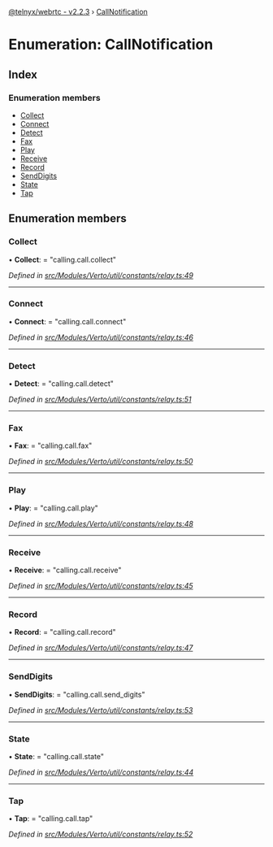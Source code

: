 [@telnyx/webrtc - v2.2.3](../README.md) › [CallNotification](callnotification.md)

# Enumeration: CallNotification

## Index

### Enumeration members

* [Collect](callnotification.md#collect)
* [Connect](callnotification.md#connect)
* [Detect](callnotification.md#detect)
* [Fax](callnotification.md#fax)
* [Play](callnotification.md#play)
* [Receive](callnotification.md#receive)
* [Record](callnotification.md#record)
* [SendDigits](callnotification.md#senddigits)
* [State](callnotification.md#state)
* [Tap](callnotification.md#tap)

## Enumeration members

###  Collect

• **Collect**: = "calling.call.collect"

*Defined in [src/Modules/Verto/util/constants/relay.ts:49](https://github.com/team-telnyx/webrtc/blob/main/packages/js/src/Modules/Verto/util/constants/relay.ts#L49)*

___

###  Connect

• **Connect**: = "calling.call.connect"

*Defined in [src/Modules/Verto/util/constants/relay.ts:46](https://github.com/team-telnyx/webrtc/blob/main/packages/js/src/Modules/Verto/util/constants/relay.ts#L46)*

___

###  Detect

• **Detect**: = "calling.call.detect"

*Defined in [src/Modules/Verto/util/constants/relay.ts:51](https://github.com/team-telnyx/webrtc/blob/main/packages/js/src/Modules/Verto/util/constants/relay.ts#L51)*

___

###  Fax

• **Fax**: = "calling.call.fax"

*Defined in [src/Modules/Verto/util/constants/relay.ts:50](https://github.com/team-telnyx/webrtc/blob/main/packages/js/src/Modules/Verto/util/constants/relay.ts#L50)*

___

###  Play

• **Play**: = "calling.call.play"

*Defined in [src/Modules/Verto/util/constants/relay.ts:48](https://github.com/team-telnyx/webrtc/blob/main/packages/js/src/Modules/Verto/util/constants/relay.ts#L48)*

___

###  Receive

• **Receive**: = "calling.call.receive"

*Defined in [src/Modules/Verto/util/constants/relay.ts:45](https://github.com/team-telnyx/webrtc/blob/main/packages/js/src/Modules/Verto/util/constants/relay.ts#L45)*

___

###  Record

• **Record**: = "calling.call.record"

*Defined in [src/Modules/Verto/util/constants/relay.ts:47](https://github.com/team-telnyx/webrtc/blob/main/packages/js/src/Modules/Verto/util/constants/relay.ts#L47)*

___

###  SendDigits

• **SendDigits**: = "calling.call.send_digits"

*Defined in [src/Modules/Verto/util/constants/relay.ts:53](https://github.com/team-telnyx/webrtc/blob/main/packages/js/src/Modules/Verto/util/constants/relay.ts#L53)*

___

###  State

• **State**: = "calling.call.state"

*Defined in [src/Modules/Verto/util/constants/relay.ts:44](https://github.com/team-telnyx/webrtc/blob/main/packages/js/src/Modules/Verto/util/constants/relay.ts#L44)*

___

###  Tap

• **Tap**: = "calling.call.tap"

*Defined in [src/Modules/Verto/util/constants/relay.ts:52](https://github.com/team-telnyx/webrtc/blob/main/packages/js/src/Modules/Verto/util/constants/relay.ts#L52)*
